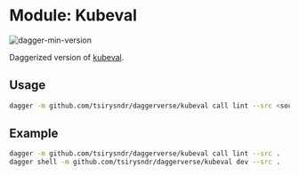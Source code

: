 # Module: Kubeval

![dagger-min-version](https://img.shields.io/badge/dagger%20version-v0.9.7-green)

Daggerized version of [kubeval](https://github.com/instrumenta/kubeval).

## Usage

```sh
dagger -m github.com/tsirysndr/daggerverse/kubeval call lint --src <source>
```

## Example

```sh
dagger -m github.com/tsirysndr/daggerverse/kubeval call lint --src . 
dagger shell -m github.com/tsirysndr/daggerverse/kubeval dev --src .
```
